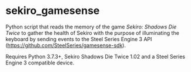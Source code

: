 # sekiro_gamesense
Python script that reads the memory of the game *Sekiro: Shadows Die Twice* to gather the health of Sekiro with the purpose of illuminating the keyboard by sending events to the Steel Series Engine 3 API (https://github.com/SteelSeries/gamesense-sdk).

Requires Python 3.7.3+, Sekiro Shadows Die Twice 1.02 and a Steel Series Engine 3 compatible device.
